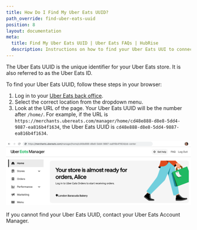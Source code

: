 ```yaml
---
title: How Do I Find My Uber Eats UUID?
path_override: find-uber-eats-uuid
position: 8
layout: documentation
meta:
  title: Find My Uber Eats UUID | Uber Eats FAQs | HubRise
  description: Instructions on how to find your Uber Eats UUI to connect your restaurant and start receiving orders on HubRise.
---
```


The Uber Eats UUID is the unique identifier for your Uber Eats store. It is also referred to as the Uber Eats ID.

To find your Uber Eats UUID, follow these steps in your browser:

1. Log in to your [Uber Eats back office](https://merchants.ubereats.com/).
1. Select the correct location from the dropdown menu.
1. Look at the URL of the page. Your Uber Eats UUID will be the number after `/home/`. For example, if the URL is `https://merchants.ubereats.com/manager/home/cd48e888-d8e8-5dd4-9887-ea816b4f1634`, the Uber Eats UUID is `cd48e888-d8e8-5dd4-9887-ea816b4f1634`.

![Uber Eats UUID in the URL of the Uber Eats back office](./images/024-2x-uber-eats-uuid.png)

If you cannot find your Uber Eats UUID, contact your Uber Eats Account Manager.
